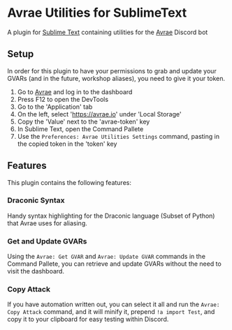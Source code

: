# Avrae Utilities for SublimeText
A plugin for [Sublime Text](https://www.sublimetext.com/) containing utilities for the [Avrae](https://avrae.io) Discord bot

## Setup
In order for this plugin to have your permissions to grab and update your GVARs (and in the future, workshop aliases), you need to give it your token.

1. Go to [Avrae](https://avrae.io) and log in to the dashboard
2. Press F12 to open the DevTools
3. Go to the 'Application' tab
4. On the left, select 'https://avrae.io' under 'Local Storage'
5. Copy the 'Value' next to the 'avrae-token' key
6. In Sublime Text, open the Command Pallete
7. Use the ``Preferences: Avrae Utilities Settings`` command, pasting in the copied token in the 'token' key

## Features
This plugin contains the following features:

### Draconic Syntax
Handy syntax highlighting for the Draconic language (Subset of Python) that Avrae uses for aliasing.

### Get and Update GVARs
Using the ``Avrae: Get GVAR`` and ``Avrae: Update GVAR`` commands in the Command Pallete, you can retrieve and update GVARs without the need to visit the dashboard.

### Copy Attack
If you have automation written out, you can select it all and run the ``Avrae: Copy Attack`` command, and it will minify it, prepend ``!a import Test``, and copy it to your clipboard for easy testing within Discord.
